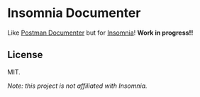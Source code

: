 # Insomnia Documenter

Like [Postman Documenter](https://www.getpostman.com/api-documentation-generator) but for [Insomnia](https://insomnia.rest)! **Work in progress!!**

## License

MIT.

*Note: this project is not affiliated with Insomnia.*
